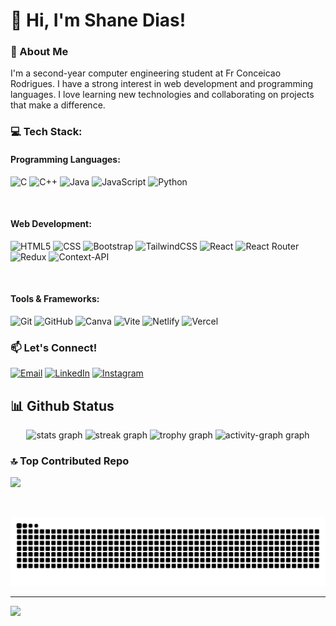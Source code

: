 # 👋 Hi, I'm Shane Dias!

### 🌟 About Me
I'm a second-year computer engineering student at Fr Conceicao Rodrigues. I have a strong interest in web development and programming languages. I love learning new technologies and collaborating on projects that make a difference.


### 💻 Tech Stack:

#### Programming Languages:
![C](https://img.shields.io/badge/c-%2300599C.svg?style=for-the-badge&logo=c&logoColor=white) 
![C++](https://img.shields.io/badge/c++-%2300599C.svg?style=for-the-badge&logo=c%2B%2B&logoColor=white) 
![Java](https://img.shields.io/badge/java-%23ED8B00.svg?style=for-the-badge&logo=openjdk&logoColor=white) 
![JavaScript](https://img.shields.io/badge/javascript-%23323330.svg?style=for-the-badge&logo=javascript&logoColor=%23F7DF1E) 
![Python](https://img.shields.io/badge/python-3670A0?style=for-the-badge&logo=python&logoColor=ffdd54) 

<br/>

#### Web Development:
![HTML5](https://img.shields.io/badge/html5-%23E34F26.svg?style=for-the-badge&logo=html5&logoColor=white) 
![CSS](https://img.shields.io/badge/css-%231572B6.svg?style=for-the-badge&logo=css3&logoColor=white) 
![Bootstrap](https://img.shields.io/badge/bootstrap-%238511FA.svg?style=for-the-badge&logo=bootstrap&logoColor=white) 
![TailwindCSS](https://img.shields.io/badge/tailwindcss-%2338B2AC.svg?style=for-the-badge&logo=tailwind-css&logoColor=white) 
![React](https://img.shields.io/badge/react-%2320232a.svg?style=for-the-badge&logo=react&logoColor=%2361DAFB) 
![React Router](https://img.shields.io/badge/React_Router-CA4245?style=for-the-badge&logo=react-router&logoColor=white) 
![Redux](https://img.shields.io/badge/redux-%23593d88.svg?style=for-the-badge&logo=redux&logoColor=white) 
![Context-API](https://img.shields.io/badge/Context--Api-000000?style=for-the-badge&logo=react)

<br/>

#### Tools & Frameworks:
![Git](https://img.shields.io/badge/git-%23F05033.svg?style=for-the-badge&logo=git&logoColor=white) 
![GitHub](https://img.shields.io/badge/github-%23121011.svg?style=for-the-badge&logo=github&logoColor=white) 
![Canva](https://img.shields.io/badge/Canva-%2300C4CC.svg?style=for-the-badge&logo=Canva&logoColor=white) 
![Vite](https://img.shields.io/badge/vite-%23646CFF.svg?style=for-the-badge&logo=vite&logoColor=white) 
![Netlify](https://img.shields.io/badge/netlify-%23000000.svg?style=for-the-badge&logo=netlify&logoColor=#00C7B7) 
![Vercel](https://img.shields.io/badge/vercel-%23000000.svg?style=for-the-badge&logo=vercel&logoColor=white) 

### 📫 Let's Connect!
[![Email](https://img.shields.io/badge/Email-%23E4405F.svg?logo=gmail&logoColor=white)](mailto:shanedias0111@gmail.com)
[![LinkedIn](https://img.shields.io/badge/LinkedIn-%230077B5.svg?logo=linkedin&logoColor=white)](https://linkedin.com/in/shane-dias-28a112291) 
[![Instagram](https://img.shields.io/badge/Instagram-%23E4405F.svg?logo=Instagram&logoColor=white)](https://instagram.com/shane_dias87)

## 📊 Github Status

<div align="center">
  <img src="https://github-readme-stats.vercel.app/api?username=Shane-Dias&hide_title=false&hide_rank=false&show_icons=true&include_all_commits=false&count_private=true&disable_animations=false&theme=aura&locale=en&hide_border=false&order=1&custom_title=GitHub%20Stats" height="150" alt="stats graph" />
  <img src="https://streak-stats.demolab.com?user=Shane-Dias&locale=en&mode=daily&theme=aura&hide_border=false&border_radius=5&order=3" height="150" alt="streak graph" />
  <img src="https://github-profile-trophy.vercel.app?username=Shane-Dias&theme=dark_lover&column=4&row=1&margin-w=8&margin-h=8&no-bg=true&no-frame=false&order=4" height="150" alt="trophy graph" />
  <img src="https://github-readme-activity-graph.vercel.app/graph?username=Shane-Dias&radius=16&theme=redical&area=true&order=5&custom_title=Contribution%20Graph" height="300" alt="activity-graph graph" />
</div>

### 🔝 Top Contributed Repo
![](https://github-contributor-stats.vercel.app/api?username=Shane-Dias&limit=5&theme=dark&combine_all_yearly_contributions=true)

<br/>


![Snake animation](https://github.com/Shane-Dias/Shane-Dias/blob/output/snake.svg)

---

[![](https://visitcount.itsvg.in/api?id=Shane-Dias&icon=0&color=0)](https://visitcount.itsvg.in)
